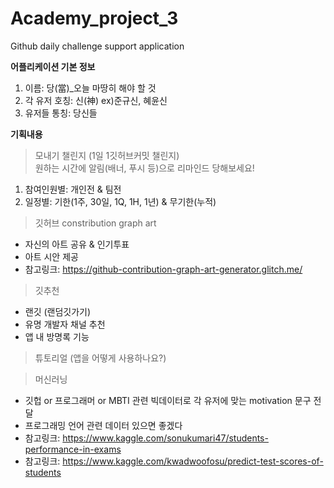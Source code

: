 # Academy_project_3
Github daily challenge support application


**어플리케이션 기본 정보**
1. 이름: 당(當)_오늘 마땅히 해야 할 것
2. 각 유저 호칭: 신(神) ex)준규신, 혜윤신
3. 유저들 통칭: 당신들


**기획내용**

> 모내기 챌린지 (1일 1깃허브커밋 챌린지)  
> 원하는 시간에 알림(배너, 푸시 등)으로 리마인드 당해보세요!
1. 참여인원별: 개인전 & 팀전
2. 일정별: 기한(1주, 30일, 1Q, 1H, 1년) & 무기한(누적)


> 깃허브 constribution graph art
+ 자신의 아트 공유 & 인기투표
+ 아트 시안 제공
+ 참고링크: https://github-contribution-graph-art-generator.glitch.me/


> 깃추천
+ 랜깃 (랜덤깃가기)
+ 유명 개발자 채널 추천
+ 앱 내 방명록 기능


> 튜토리얼 (앱을 어떻게 사용하나요?)


> 머신러닝
+ 깃헙 or 프로그래머 or MBTI 관련 빅데이터로 각 유저에 맞는 motivation 문구 전달
+ 프로그래밍 언어 관련 데이터 있으면 좋겠다
+ 참고링크: https://www.kaggle.com/sonukumari47/students-performance-in-exams
+ 참고링크: https://www.kaggle.com/kwadwoofosu/predict-test-scores-of-students

